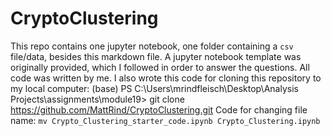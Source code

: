 # CryptoClustering
This repo contains one jupyter notebook, one folder containing a `csv` file/data, besides this markdown file. A jupyter notebook template was originally provided, which I followed in order to answer the questions. All code was written by me. I also wrote this code for cloning this repository to my local computer: (base) PS C:\Users\mrindfleisch\Desktop\Analysis Projects\assignments\module19> git clone https://github.com/MattRind/CryptoClustering.git
Code for changing file name: `mv Crypto_Clustering_starter_code.ipynb Crypto_Clustering.ipynb`